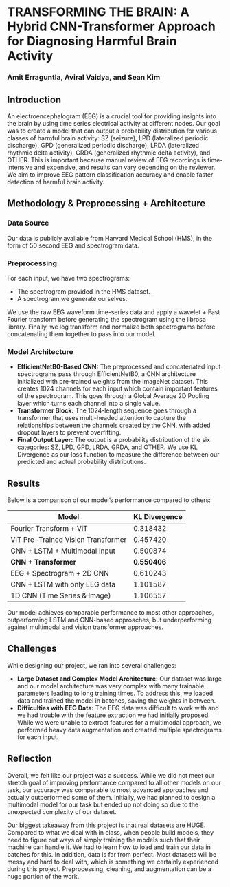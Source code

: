 # TRANSFORMING THE BRAIN: A Hybrid CNN-Transformer Approach for Diagnosing Harmful Brain Activity

### Amit Erraguntla, Aviral Vaidya, and Sean Kim

## Introduction

An electroencephalogram (EEG) is a crucial tool for providing insights into the brain by using time series electrical activity at different nodes. Our goal was to create a model that can output a probability distribution for various classes of harmful brain activity: SZ (seizure), LPD (lateralized periodic discharge), GPD (generalized periodic discharge), LRDA (lateralized rhythmic delta activity), GRDA (generalized rhythmic delta activity), and OTHER. This is important because manual review of EEG recordings is time-intensive and expensive, and results can vary depending on the reviewer. We aim to improve EEG pattern classification accuracy and enable faster detection of harmful brain activity.

## Methodology & Preprocessing + Architecture

### Data Source

Our data is publicly available from Harvard Medical School (HMS), in the form of 50 second EEG and spectrogram data.

### Preprocessing

For each input, we have two spectrograms: 
- The spectrogram provided in the HMS dataset.
- A spectrogram we generate ourselves.

We use the raw EEG waveform time-series data and apply a wavelet + Fast Fourier transform before generating the spectrogram using the librosa library. Finally, we log transform and normalize both spectrograms before concatenating them together to pass into our model.

### Model Architecture

- **EfficientNetB0-Based CNN:** The preprocessed and concatenated input spectrograms pass through EfficientNetB0, a CNN architecture initialized with pre-trained weights from the ImageNet dataset. This creates 1024 channels for each input which contain important features of the spectrogram. This goes through a Global Average 2D Pooling layer which turns each channel into a single value.
- **Transformer Block:** The 1024-length sequence goes through a transformer that uses multi-headed attention to capture the relationships between the channels created by the CNN, with added dropout layers to prevent overfitting.
- **Final Output Layer:** The output is a probability distribution of the six categories: SZ, LPD, GPD, LRDA, GRDA, and OTHER. We use KL Divergence as our loss function to measure the difference between our predicted and actual probability distributions.

## Results

Below is a comparison of our model’s performance compared to others:

| Model                               | KL Divergence  |
| ----------------------------------- | -------------- |
| Fourier Transform + ViT             | 0.318432       |
| ViT Pre-Trained Vision Transformer  | 0.457420       |
| CNN + LSTM + Multimodal Input       | 0.500874       |
| **CNN + Transformer**                   | **0.550406**       |
| EEG + Spectrogram + 2D CNN          | 0.610243       |
| CNN + LSTM with only EEG data       | 1.101587       |
| 1D CNN (Time Series & Image)        | 1.106557       |

Our model achieves comparable performance to most other approaches, outperforming LSTM and CNN-based approaches, but underperforming against multimodal and vision transformer approaches.

## Challenges

While designing our project, we ran into several challenges:
- **Large Dataset and Complex Model Architecture:** Our dataset was large and our model architecture was very complex with many trainable parameters leading to long training times. To address this, we loaded data and trained the model in batches, saving the weights in between.
- **Difficulties with EEG Data:** The EEG data was difficult to work with and we had trouble with the feature extraction we had initially proposed. While we were unable to extract features for a multimodal approach, we performed heavy data augmentation and created multiple spectrograms for each input.

## Reflection

Overall, we felt like our project was a success. While we did not meet our stretch goal of improving performance compared to all other models on our task, our accuracy was comparable to most advanced approaches and actually outperformed some of them. Initially, we had planned to design a multimodal model for our task but ended up not doing so due to the unexpected complexity of our dataset. 

Our biggest takeaway from this project is that real datasets are HUGE. Compared to what we deal with in class, when people build models, they need to figure out ways of simply training the models such that their machine can handle it. We had to learn how to load and train our data in batches for this. In addition, data is far from perfect. Most datasets will be messy and hard to deal with, which is something we certainly experienced during this project. Preprocessing, cleaning, and augmentation can be a huge portion of the work.

